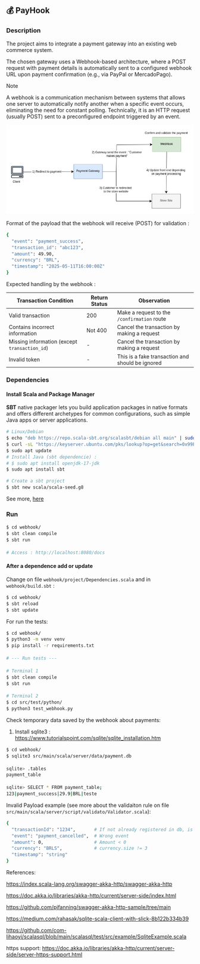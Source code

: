 ## 💰  PayHook


### Description

The project aims to integrate a payment gateway into an existing web commerce system. 

The chosen gateway uses a Webhook-based architecture, where a POST request with payment details is automatically sent to a configured webhook URL upon payment confirmation (e.g., via PayPal or MercadoPago).

> [!NOTE]
> 
> A webhook is a communication mechanism between systems that allows one server to automatically notify another when a specific event occurs, eliminating the need for constant polling. Technically, it is an HTTP request (usually POST) sent to a preconfigured endpoint triggered by an event.
>

<img src="media/Webhook.png" width="600">


Format of the payload that the webhook will receive (POST) for validation :

```bash
{ 
  "event": "payment_success",
  "transaction_id": "abc123",
  "amount": 49.90,
  "currency": "BRL",
  "timestamp": "2025-05-11T16:00:00Z" 
}  
```

Expected handling by the webhook :

| Transaction Condition                         | Return Status | Observation                                      |
| --------------------------------------------- | ------------- | ------------------------------------------------ |
| Valid transaction                             | 200           | Make a request to the `/confirmation` route      |
| Contains incorrect information                | Not 400       | Cancel the transaction by making a request       |
| Missing information (except `transaction_id`) | -             | Cancel the transaction by making a request       |
| Invalid token                                 | -             | This is a fake transaction and should be ignored |


### Dependencies

#### Install Scala and Package Manager

**SBT** native packager lets you build application packages in native formats and offers different archetypes for common configurations, such as simple Java apps or server applications.

```bash
# Linux/Debian
$ echo "deb https://repo.scala-sbt.org/scalasbt/debian all main" | sudo tee /etc/apt/sources.list.d/sbt.list
$ curl -sL "https://keyserver.ubuntu.com/pks/lookup?op=get&search=0x99E82A75642AC823" | sudo apt-key add
$ sudo apt update
# Install Java (sbt dependencie) : 
# $ sudo apt install openjdk-17-jdk
$ sudo apt install sbt
```

```bash
# Create a sbt project
$ sbt new scala/scala-seed.g8
```

See more, [here](https://www.scala-sbt.org/sbt-native-packager/introduction.html)

### Run

```bash
$ cd webhook/
$ sbt clean compile
$ sbt run

# Access : http://localhost:8080/docs
```

#### After a dependence add or update

Change on file `webhook/project/Dependencies.scala` and in `webhook/build.sbt` :

```bash
$ cd webhook/
$ sbt reload
$ sbt update
```

For run the tests:

```bash
$ cd webhook/
$ python3 -m venv venv
$ pip install -r requirements.txt

# --- Run tests ---

# Terminal 1
$ sbt clean compile
$ sbt run

# Terminal 2 
$ cd src/test/python/
$ python3 test_webhook.py
```

Check temporary data saved by the webhook about payments:

1. Install sqlite3 : https://www.tutorialspoint.com/sqlite/sqlite_installation.htm

```bash
$ cd webhook/
$ sqlite3 src/main/scala/server/data/payment.db
   
sqlite> .tables
payment_table

sqlite> SELECT * FROM payment_table;
123|payment_success|29.9|BRL|teste
```

Invalid Payload example (see more about the validaiton rule on file `src/main/scala/server/script/validato/Validator.scala`):

```bash
{
  "transactionId": "1234",       # If not already registered in db, is ok
  "event": "payment_cancelled",  # Wrong event
  "amount": 0,                   # Amount < 0 
  "currency": "BRLS",            # currency.size != 3
  "timestamp": "string"
}
```


References:

https://index.scala-lang.org/swagger-akka-http/swagger-akka-http

https://doc.akka.io/libraries/akka-http/current/server-side/index.html

https://github.com/pjfanning/swagger-akka-http-sample/tree/main

https://medium.com/rahasak/sqlite-scala-client-with-slick-8b122b334b39

https://github.com/com-lihaoyi/scalasql/blob/main/scalasql/test/src/example/SqliteExample.scala

https support: https://doc.akka.io/libraries/akka-http/current/server-side/server-https-support.html